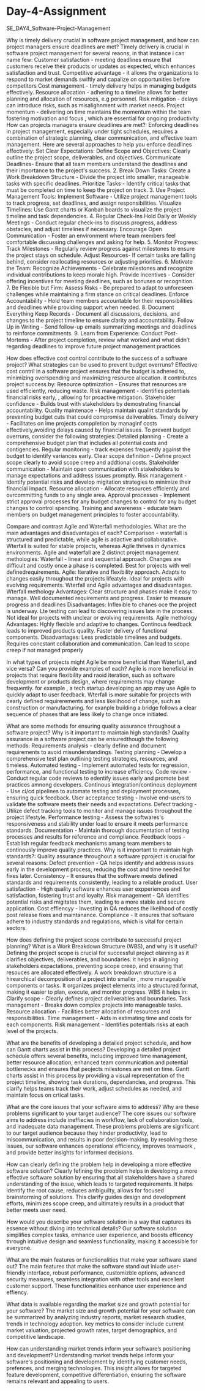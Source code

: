 # Day-4-Assignment
SE_DAY4_Software-Project-Management

Why is timely delivery crucial in software project management, and how can project managers ensure deadlines are met?
Timely delivery is crucial in software project management for several reaons, in that instance i can name few:
Customer satisfaction - meeting deadlines ensure that customers receive their products or updates as expected, which enhances satisfaction and trust.
Competitive advantage - it allows the organizations to respond to market demands swiftly and capalize on opportunities before competitors
Cost management - timely delivery helps in managing budgets effectively.
Resource allocation - adhering to a timeline allows for better planning and allocation of resources, e.g personnel.
Risk mitigation - delays can introduce risks, such as misalighnment with market needs.
Project momentum - delivering on time maintains the momentum within the team fostering motivation and focus , which are essential for ongoing productivity
How can projects managers ensure deadlines are met?:
Enforcing deadlines in project management, especially under tight schedules, requires a combination of strategic planning, clear communication, and effective team management. Here are several approaches to help you enforce deadlines effectively:
Set Clear Expectations:
Define Scope and Objectives: Clearly outline the project scope, deliverables, and objectives.
Communicate Deadlines- Ensure that all team members understand the deadlines and their importance to the project's success.
2. Break Down Tasks:
Create a Work Breakdown Structure - Divide the project into smaller, manageable tasks with specific deadlines.
Prioritize Tasks - Identify critical tasks that must be completed on time to keep the project on track.
3. Use Project Management Tools:
Implement Software - Utilize project management tools to track progress, set deadlines, and assign responsibilities.
Visualize Timelines: Use Gantt charts or Kanban boards to visualize the project timeline and task dependencies.
4. Regular Check-Ins
Hold Daily or Weekly Meetings - Conduct regular check-ins to discuss progress, address obstacles, and adjust timelines if necessary.
Encourage Open Communication -  Foster an environment where team members feel comfortable discussing challenges and asking for help.
5. Monitor Progress:
Track Milestones - Regularly review progress against milestones to ensure the project stays on schedule.
Adjust Resources- If certain tasks are falling behind, consider reallocating resources or adjusting priorities.
6. Motivate the Team:
Recognize Achievements - Celebrate milestones and recognize individual contributions to keep morale high.
Provide Incentives - Consider offering incentives for meeting deadlines, such as bonuses or recognition.
7. Be Flexible but Firm:
Assess Risks - Be prepared to adapt to unforeseen challenges while maintaining a firm stance on critical deadlines.
Enforce Accountability - Hold team members accountable for their responsibilities and deadlines while providing support when needed.
8. Document Everything
Keep Records - Document all discussions, decisions, and changes to the project timeline to ensure clarity and accountability.
Follow Up in Writing - Send follow-up emails summarizing meetings and deadlines to reinforce commitments.
9. Learn from Experience:
Conduct Post-Mortems - After project completion, review what worked and what didn’t regarding deadlines to improve future project management practices.

How does effective cost control contribute to the success of a software project? What strategies can be used to prevent budget overruns?
Effective cost contril in a software project ensures that the budget is adhered to, minimizing overspending and maximizing resource allocation. it contributes project success by:
Resource optimization - Ensures that resources are used efficiently, reducing waste.
Risk management - identifies potentials financial risks early, , allowing for proactive mitigation.
Stakeholder confidence - Builds trust with stakeholders by demostrating financial accountability.
Quality maintenace - Helps maintain qualirt standards by preventing budget cuts that could compromise deliverables.
Timely delivery - Facilitates on ime projects comppletion by managinf costs effectively,avoiding delays caused by financial issues.
To prevent budget overruns, consider the following strategies:
Detailed planning - Create a comprehensive budget plan that includes all potential costs and contigencies.
Regular monitoring - track expenses frequently against the budget to identify variances early.
Clear scope definition - Define project scope clearly to avoid scope creep and addtional costs.
Stakeholder communication - Maintain open communication with stakeholders to manage expectations and address issues promptly.
Risk management - Identify  potential risks and develop migitation strategies to minimize their financial impact.
Resource allocation - Allocate resources efficiently and ovrcommitting funds to any single area.
Approval processes - Implement strict approval processes for any budget changes to control for any budget changes to control spending.
Training and awareness - educate team members on budget management principles to foster accountability.

Compare and contrast Agile and Waterfall methodologies. What are the main advantages and disadvantages of each?
Comparison -
waterfall is structured and predictable, while agile is adactive and collaborative.
Wterfall is suited for stable projects, whereas Agile thrives in dynamics environments.
Agile and waterfall are 2 distinct project management methologies:
Waterfall - linear and sequential approach.
Changes are difficult and costly once a phase is completed.
Best for projects with well definedrequirements.
Agile:
Iterative and flexibility approach.
Adapts to changes easily throughout the projects lifeatyle.
Ideal for projects with evolving requirements.
Wterfall and Agile advantages and disadvantages.
Wterfall methology
Advantages:
Clear structure and phases make it easy to manage.
Well documented requirements and progress.
Easier to measure progress and deadlines
Disadvantages:
Inflexible to chanes oce the project is underway.
Lte testing can lead to discovering issues late in the process.
Not ideal for projects with unclear or evolving requiremnts.
Agile methology
Advantages:
Hghly flexible and adaptive to changes.
Continous feedback leads to improved products quality.
Faster delivery of functional components.
Disadvantages:
Less predictable timelines and budgets.
Requires concstant collaboration and communication.
Can lead to scope creep if not managed properly

In what types of projects might Agile be more beneficial than Waterfall, and vice versa? Can you provide examples of each?
Agile is more beneficial in projects that require flexibility and raoid iteration, such as software development or products design, where requirements may change frequently. for example , a tech startup developing an app may use Agile to quickly adapt to user feedback.
Wterfall is more suitable for projects with cearly defined requirerements and less likelihood of change, such as construction or manufacturing. for exanple  building a bridge follows a clear sequence of phases that are less likely to change once initiated.

What are some methods for ensuring quality assurance throughout a software project? Why is it important to maintain high standards?
Quality assurance in a software project can be ensuredthough the following methods:
Requirements analysis - clearly define and document requirements to avoid misunderstandings.
Testing planning - Develop a comprehensive test plan outlining testing strategies, resources, and timeless.
Automated testing - Implement  automated tests for regression, performance, and functional testing to increase efficiency.
Code review - Conduct regular code reviews to edentify issues early and promote best practices amnong developers.
Continous integration/continous deployment - Use ci/cd pipelines to automate testing and deployment processes, ensuring quick feedback.
User acceptance testing - Involve end-users to validate the software meets their needs and expactations.
Defect tracking - Utilize defect tracking tools to monitor and manage issues throughout the project lifestyle.
Performance testing -  Assess the softwares's responsiveness and stability under load to ensure it meets performance standards.
Documentation - Maintain thorough documentation of testing processes and results for reference and compliance.
Feedback loops - Establish regular feedback mechanisms amang team members to continously improve quality practices.
Why is it important to maintain high standards?:
Quality assurance throughout a software pproject is crucial for several reasons:
Defect prevention - QA helps identify and address issues early in the development process, reducing the cost and time needed for fixes later.
Consistency - It ensures that the software meets defined standards and requirements consistently, leading to a reliable product.
User satisfaction - High quality software enhances user expperiences and satisfaction, fostering trust and loyalty.
Risk management - QA identifies potential risks and migitates them, leading to a more stable and secure application.
Cost effiencyy - Investing in QA reduces the likelihood of costly post release fixes and maintanance.
Compliance - It ensures that software adhere to industry standards and regulations, which is vital for certain sectors.

How does defining the project scope contribute to successful project planning? What is a Work Breakdown Structure (WBS), and why is it useful?
Defining the project scope is crucial for successful project olanning as it clarifies objectives, deliverables, and boundaries.
it helps in aligning stakeholders expactations, preventing scope creep, and ensuring that resouces are allocated effectively.
A work breakdown structure is a hirearchical decomposition of a project into smaller , more manageable components or tasks. It organizes project elements into a structured format, making it easier to plan, execute, and monitor progress.
WBS it helps in:
Clarify scope - Clearly defines project deliverables and boundaries.
Task management - Breaks down complex projects into manageable tasks.
Resource allocation - Facilities better allocation of resources and responsibilities.
Time management - Aids in estimating time and costs for each components.
Risk management - Identifies potentials risks at each level of the projects.

What are the benefits of developing a detailed project schedule, and how can Gantt charts assist in this process?
Developing a detailed project schedule offers several benefits, including improved time management, better resource allocation, enhanced team communication and potential bottlenecks and ensures that peojects milestones are met on time.
Gantt charts assist in this process by providing a visual representation of the project timeline, showing task durations, dependancies, and progress. This clarify helps teams track their work, adjust schedules as needed, and maintain focus on crtical tasks.

What are the core issues that your software aims to address? Why are these problems significant to your target audience?
The core issues our software aims to address include ineffiecies in workflow, lack of collaboration tools, and inadequate data management.
These problems problems are significant to our target audience because they hinder productivity, lead to miscommunication, and results in poor decision-making. by resolving these issues, our software enhances operational efficiency, improves teamwork , and provide better insights for informed decisions.

How can clearly defining the problem help in developing a more effective software solution?
Clearly fefining the prooblem helps in developing a more effective software solution by ensuring that all stakeholders have a shared understanding of the issue, which  leads to targeted requirements. It helps identify the root cause, reduces ambiguilty, allows for focused brainstorming of solutions. This clarify guides design and development efforts, minimizes scope creep, and ultimately results in a product that better meets user need.

How would you describe your software solution in a way that captures its essence without diving into technical details?
Our software solution simplifies complex tasks, emhance user experience, and boosts efficency through intuitive design and seamless functionality, making it accessible for everyone.

What are the main features or functionalities that make your software stand out? 
The main features that make the software stand out inlude user-friendly interface, robust performance, customizble options, advanced security measures, seamless integration with other tools and excellent customer support. These functionalities eenhance user experience and effiency.

What data is available regarding the market size and growth potential for your software?
The market size and growth potential for your software can be summarized by analyzing industry reports, market research studies, trends in technology adoption. key metrics to consider include current market valuation, projected growth rates, target demographics, and competitive landscape.

How can understanding market trends inform your software’s positioning and development?
Understanding market trends helps inform your software's positioning and development by identifying customer needs, prefences, and merging technologies. This insight allows for targeted feature development, competitive differentiation, ensuring the software remains relevant and appealing to users.
